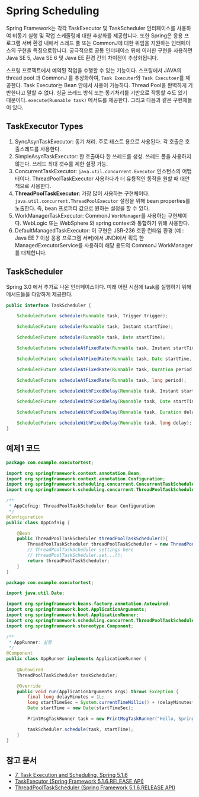 # Spring Scheduling
Spring Framework는 각각 TaskExecutor 및 TaskScheduler 인터페이스를 사용하여 비동기 실행 및 작업 스케줄링에 대한 추상화를 제공합니다. 또한 Spring은 응용 프로그램 서버 환경 내에서 스레드 풀 또는 CommonJ에 대한 위임을 지원하는 인터페이스의 구현을 특징으로합니다. 궁극적으로 공통 인터페이스 뒤에 이러한 구현을 사용하면 Java SE 5, Java SE 6 및 Java EE 환경 간의 차이점이 추상화됩니다.

스프링 프로젝트에서 예약된 작업을 수행할 수 있는 기능이다. 스프링에서 JAVA의 thread pool 과 CommonJ 를 추상화하여, `Task Executer`와 `Task Executoer`를 제공한다. 
Task Executor는 Bean 안에서 사용이 가능하다. Thread Pool을 완벽하게 기반한다고 말할 수 없다. 싱글 쓰레드 방식 또는 동기처리를 기반으로 작동할 수도 있기 때문이다. `execute(Runnable task)` 메서드를 제공한다. 그리고 다음과 같은 구현체들이 있다.

## TaskExecutor Types
1. SyncAsynTaskExecutor: 동기 처리. 주로 테스트 용으로 사용된다. 각 호출은 호출스레드를 사용한다.
1. SimpleAsynTaskExecutor: 한 호출마다 한 쓰레드를 생성. 쓰레드 풀을 사용하지 않는다. 쓰레드 최대 갯수를 제한 설정 가능.
1. ConcurrentTaskExecutor: `java.util.concurrent.Executor` 인스턴스의 어탭터이다. ThreadPoolTaskExecutor 사용하다가 더 유둉적인 동작을 원할 때 대안책으로 사용한다.
1. **ThreadPoolTaskExecutor**: 가장 많이 사용하는 구현체이다. `java.util.concurrent.ThreadPoolExecutor` 설정을 위해 bean properties를 노출한다. 즉, bean 프로퍼티 값으로 원하는 설정을 할 수 있다.
1. WorkManagerTaskExecutor:  CommonJ `WorkManager`를 사용하는 구현체이다. WebLogic 또는 WebSphere 와 spring context와 통합하기 위해 사용한다.
1. DefaultManagedTaskExecutor: 이 구현은 JSR-236 호환 런타임 환경 (예 : Java EE 7 이상 응용 프로그램 서버)에서 JNDI에서 획득 한 ManagedExecutorService를 사용하여 해당 용도의 CommonJ WorkManager를 대체합니다.

## TaskScheduler
Spring 3.0 에서 추가로 나온 인터페이스이다. 미래 어떤 시점에 task를 실행하기 위해 메서드들을 다양하게 제공한다.

```java
public interface TaskScheduler {

    ScheduledFuture schedule(Runnable task, Trigger trigger);

    ScheduledFuture schedule(Runnable task, Instant startTime);

    ScheduledFuture schedule(Runnable task, Date startTime);

    ScheduledFuture scheduleAtFixedRate(Runnable task, Instant startTime, Duration period);

    ScheduledFuture scheduleAtFixedRate(Runnable task, Date startTime, long period);

    ScheduledFuture scheduleAtFixedRate(Runnable task, Duration period);

    ScheduledFuture scheduleAtFixedRate(Runnable task, long period);

    ScheduledFuture scheduleWithFixedDelay(Runnable task, Instant startTime, Duration delay);

    ScheduledFuture scheduleWithFixedDelay(Runnable task, Date startTime, long delay);

    ScheduledFuture scheduleWithFixedDelay(Runnable task, Duration delay);

    ScheduledFuture scheduleWithFixedDelay(Runnable task, long delay);
}
```

## 예제1 코드
```java
package com.example.executortest;

import org.springframework.context.annotation.Bean;
import org.springframework.context.annotation.Configuration;
import org.springframework.scheduling.concurrent.ConcurrentTaskScheduler;
import org.springframework.scheduling.concurrent.ThreadPoolTaskScheduler;

/**
 * AppCofnig: ThreadPoolTaskScheduler Bean Configuration 
 */
@Configuration
public class AppCofnig {

    @Bean
    public ThreadPoolTaskScheduler threadPoolTaskScheduler(){
        ThreadPoolTaskScheduler threadPoolTaskScheduler = new ThreadPoolTaskScheduler();
        // ThreadPoolTaskScheduler settings here
        // threadPoolTaskScheduler.set...();
        return threadPoolTaskScheduler;
    }
}
```

```java
package com.example.executortest;

import java.util.Date;

import org.springframework.beans.factory.annotation.Autowired;
import org.springframework.boot.ApplicationArguments;
import org.springframework.boot.ApplicationRunner;
import org.springframework.scheduling.concurrent.ThreadPoolTaskScheduler;
import org.springframework.stereotype.Component;

/**
 * AppRunner: 실행
 */
@Component
public class AppRunner implements ApplicationRunner {
    
    @Autowired
    ThreadPoolTaskScheduler taskScheduler;

    @Override
    public void run(ApplicationArguments args) throws Exception {
        final long delayMinutes = 1L;
        long startTimeSec = System.currentTimeMillis() + (delayMinutes*60*1000);
        Date startTime = new Date(startTimeSec);

        PrintMsgTaskRunner task = new PrintMsgTaskRunner("Hello, Spring Boot!");

        taskScheduler.schedule(task, startTime);
    }
}
```


## 참고 문서
- [7. Task Execution and Scheduling, Spring 5.1.6](https://docs.spring.io/spring/docs/5.1.6.RELEASE/spring-framework-reference/integration.html#scheduling)
- [TaskExecutor (Spring Framework 5.1.6.RELEASE API)](https://docs.spring.io/spring/docs/current/javadoc-api/org/springframework/core/task/TaskExecutor.html)
- [ThreadPoolTaskScheduler (Spring Framework 5.1.6.RELEASE API)](https://docs.spring.io/spring-framework/docs/current/javadoc-api/org/springframework/scheduling/concurrent/ThreadPoolTaskScheduler.html)